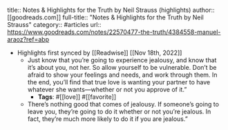 title:: Notes & Highlights for the Truth by Neil Strauss (highlights)
author:: [[goodreads.com]]
full-title:: "Notes & Highlights for the Truth by Neil Strauss"
category:: #articles
url:: https://www.goodreads.com/notes/22570477-the-truth/4384558-manuel-araoz?ref=abp

- Highlights first synced by [[Readwise]] [[Nov 18th, 2022]]
	- Just know that you’re going to experience jealousy, and know that it’s about you, not her. So allow yourself to be vulnerable. Don’t be afraid to show your feelings and needs, and work through them. In the end, you’ll find that true love is wanting your partner to have whatever she wants—whether or not you approve of it.”
		- **Tags**: #[[love]] #[[favorite]]
	- There’s nothing good that comes of jealousy. If someone’s going to leave you, they’re going to do it whether or not you’re jealous. In fact, they’re much more likely to do it if you are jealous.”